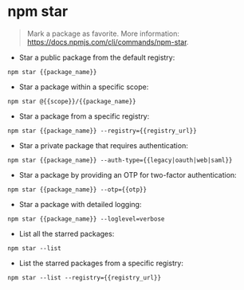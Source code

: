 # npm star

> Mark a package as favorite.
> More information: <https://docs.npmjs.com/cli/commands/npm-star>.

- Star a public package from the default registry:

`npm star {{package_name}}`

- Star a package within a specific scope:

`npm star @{{scope}}/{{package_name}}`

- Star a package from a specific registry:

`npm star {{package_name}} --registry={{registry_url}}`

- Star a private package that requires authentication:

`npm star {{package_name}} --auth-type={{legacy|oauth|web|saml}}`

- Star a package by providing an OTP for two-factor authentication:

`npm star {{package_name}} --otp={{otp}}`

- Star a package with detailed logging:

`npm star {{package_name}} --loglevel=verbose`

- List all the starred packages:

`npm star --list`

- List the starred packages from a specific registry:

`npm star --list --registry={{registry_url}}`
